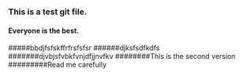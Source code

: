### This is a test git file.
#### Everyone is the best.
#####bbdjfsfskffrfrsfsfsr
######djksfsdfkdfs
#######djvbjsfvbkfvnjdfjjnvfkv
########This is the second version
#########Read me carefully
